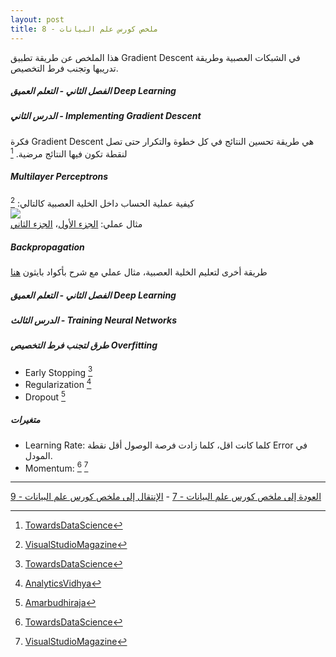 ```yaml
---  
layout: post
title: ملخص كورس علم البيانات - 8
---  
```


هذا الملخص عن طريقة تطبيق Gradient Descent في الشبكات العصبية وطريقة تدريبها وتجنب فرط التخصيص.  
  
  


##### الفصل الثاني - التعلم العميق Deep Learning  
##### الدرس الثاني - Implementing Gradient Descent  
فكرة Gradient Descent هي طريقة تحسين النتائج في كل خطوة والتكرار حتى تصل لنقطة تكون فيها النتائج مرضية. [^1]  

##### Multilayer Perceptrons  
كيفية عملية الحساب داخل الخلية العصبية كالتالي: [^2]  
![](https://alioh.github.io/images/2019-3-29/NeuralNet.png)  
مثال عملي: [الجزء الأول](https://stevenmiller888.github.io/mind-how-to-build-a-neural-network/)، [الجزء الثاني](http://stevenmiller888.github.io/mind-how-to-build-a-neural-network-part-2/)  

##### Backpropagation  
طريقة أخرى لتعليم الخلية العصبية، مثال عملي مع شرح بأكواد بايثون [هنا](https://mattmazur.com/2015/03/17/a-step-by-step-backpropagation-example/)  


##### الفصل الثاني - التعلم العميق Deep Learning  
##### الدرس الثالث - Training Neural Networks  

##### طرق لتجنب فرط التخصيص Overfitting  

* Early Stopping [^3]  
* Regularization [^4]  
* Dropout [^5]  

##### متغيرات  
* Learning Rate: كلما كانت اقل، كلما زادت فرصة الوصول أقل نقطة Error في المودل.  
* Momentum: [^6] [^7]  


-----
[العودة إلى ملخص كورس علم البيانات - 7](https://alioh.github.io/DSND-Notes-7/)   -   [الإنتقال إلى ملخص كورس علم البيانات - 9](https://alioh.github.io/DSND-Notes-9)  
  
  
[^1]: [TowardsDataScience](https://towardsdatascience.com/gradient-descent-in-a-nutshell-eaf8c18212f0)
[^2]: [VisualStudioMagazine](https://visualstudiomagazine.com/articles/2013/05/01/neural-network-feed-forward.aspx)
[^3]: [TowardsDataScience](https://towardsdatascience.com/early-stopping-2f92c29ce0ae)
[^4]: [AnalyticsVidhya](https://www.analyticsvidhya.com/blog/2018/04/fundamentals-deep-learning-regularization-techniques/)
[^5]: [Amarbudhiraja](https://medium.com/@amarbudhiraja/https-medium-com-amarbudhiraja-learning-less-to-learn-better-dropout-in-deep-machine-learning-74334da4bfc5)
[^6]: [TowardsDataScience](https://towardsdatascience.com/stochastic-gradient-descent-with-momentum-a84097641a5d)
[^7]: [VisualStudioMagazine](https://visualstudiomagazine.com/articles/2017/08/01/neural-network-momentum.aspx)